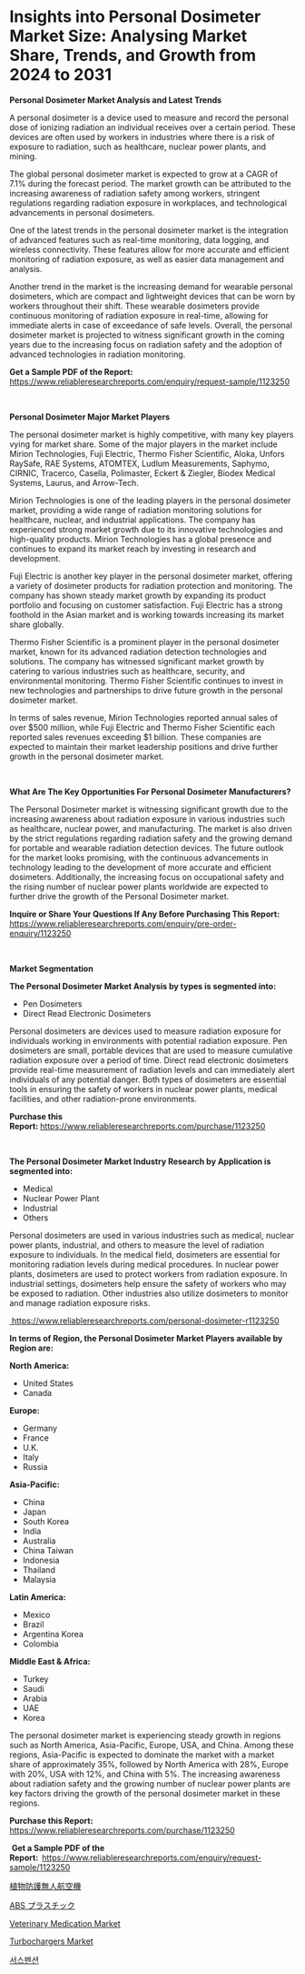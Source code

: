 <p><h1>Insights into Personal Dosimeter Market Size: Analysing Market Share, Trends, and Growth from 2024 to 2031</h1></p><p><strong>Personal Dosimeter Market Analysis and Latest Trends</strong></p>
<p><p>A personal dosimeter is a device used to measure and record the personal dose of ionizing radiation an individual receives over a certain period. These devices are often used by workers in industries where there is a risk of exposure to radiation, such as healthcare, nuclear power plants, and mining.</p><p>The global personal dosimeter market is expected to grow at a CAGR of 7.1% during the forecast period. The market growth can be attributed to the increasing awareness of radiation safety among workers, stringent regulations regarding radiation exposure in workplaces, and technological advancements in personal dosimeters.</p><p>One of the latest trends in the personal dosimeter market is the integration of advanced features such as real-time monitoring, data logging, and wireless connectivity. These features allow for more accurate and efficient monitoring of radiation exposure, as well as easier data management and analysis.</p><p>Another trend in the market is the increasing demand for wearable personal dosimeters, which are compact and lightweight devices that can be worn by workers throughout their shift. These wearable dosimeters provide continuous monitoring of radiation exposure in real-time, allowing for immediate alerts in case of exceedance of safe levels. Overall, the personal dosimeter market is projected to witness significant growth in the coming years due to the increasing focus on radiation safety and the adoption of advanced technologies in radiation monitoring.</p></p>
<p><strong>Get a Sample PDF of the Report:&nbsp;</strong> <a href="https://www.reliableresearchreports.com/enquiry/request-sample/1123250">https://www.reliableresearchreports.com/enquiry/request-sample/1123250</a></p>
<p>&nbsp;</p>
<p><strong>Personal Dosimeter Major Market Players</strong></p>
<p><p>The personal dosimeter market is highly competitive, with many key players vying for market share. Some of the major players in the market include Mirion Technologies, Fuji Electric, Thermo Fisher Scientific, Aloka, Unfors RaySafe, RAE Systems, ATOMTEX, Ludlum Measurements, Saphymo, CIRNIC, Tracerco, Casella, Polimaster, Eckert & Ziegler, Biodex Medical Systems, Laurus, and Arrow-Tech.</p><p>Mirion Technologies is one of the leading players in the personal dosimeter market, providing a wide range of radiation monitoring solutions for healthcare, nuclear, and industrial applications. The company has experienced strong market growth due to its innovative technologies and high-quality products. Mirion Technologies has a global presence and continues to expand its market reach by investing in research and development.</p><p>Fuji Electric is another key player in the personal dosimeter market, offering a variety of dosimeter products for radiation protection and monitoring. The company has shown steady market growth by expanding its product portfolio and focusing on customer satisfaction. Fuji Electric has a strong foothold in the Asian market and is working towards increasing its market share globally.</p><p>Thermo Fisher Scientific is a prominent player in the personal dosimeter market, known for its advanced radiation detection technologies and solutions. The company has witnessed significant market growth by catering to various industries such as healthcare, security, and environmental monitoring. Thermo Fisher Scientific continues to invest in new technologies and partnerships to drive future growth in the personal dosimeter market.</p><p>In terms of sales revenue, Mirion Technologies reported annual sales of over $500 million, while Fuji Electric and Thermo Fisher Scientific each reported sales revenues exceeding $1 billion. These companies are expected to maintain their market leadership positions and drive further growth in the personal dosimeter market.</p></p>
<p>&nbsp;</p>
<p><strong>What Are The Key Opportunities For Personal Dosimeter Manufacturers?</strong></p>
<p><p>The Personal Dosimeter market is witnessing significant growth due to the increasing awareness about radiation exposure in various industries such as healthcare, nuclear power, and manufacturing. The market is also driven by the strict regulations regarding radiation safety and the growing demand for portable and wearable radiation detection devices. The future outlook for the market looks promising, with the continuous advancements in technology leading to the development of more accurate and efficient dosimeters. Additionally, the increasing focus on occupational safety and the rising number of nuclear power plants worldwide are expected to further drive the growth of the Personal Dosimeter market.</p></p>
<p><strong>Inquire or Share Your Questions If Any Before Purchasing This Report:</strong> <a href="https://www.reliableresearchreports.com/enquiry/pre-order-enquiry/1123250">https://www.reliableresearchreports.com/enquiry/pre-order-enquiry/1123250</a></p>
<p>&nbsp;</p>
<p><strong>Market Segmentation</strong></p>
<p><strong>The Personal Dosimeter Market Analysis by types is segmented into:</strong></p>
<p><ul><li>Pen Dosimeters</li><li>Direct Read Electronic Dosimeters</li></ul></p>
<p><p>Personal dosimeters are devices used to measure radiation exposure for individuals working in environments with potential radiation exposure. Pen dosimeters are small, portable devices that are used to measure cumulative radiation exposure over a period of time. Direct read electronic dosimeters provide real-time measurement of radiation levels and can immediately alert individuals of any potential danger. Both types of dosimeters are essential tools in ensuring the safety of workers in nuclear power plants, medical facilities, and other radiation-prone environments.</p></p>
<p><strong>Purchase this Report:&nbsp;</strong><a href="https://www.reliableresearchreports.com/purchase/1123250">https://www.reliableresearchreports.com/purchase/1123250</a></p>
<p>&nbsp;</p>
<p><strong>The Personal Dosimeter Market Industry Research by Application is segmented into:</strong></p>
<p><ul><li>Medical</li><li>Nuclear Power Plant</li><li>Industrial</li><li>Others</li></ul></p>
<p><p>Personal dosimeters are used in various industries such as medical, nuclear power plants, industrial, and others to measure the level of radiation exposure to individuals. In the medical field, dosimeters are essential for monitoring radiation levels during medical procedures. In nuclear power plants, dosimeters are used to protect workers from radiation exposure. In industrial settings, dosimeters help ensure the safety of workers who may be exposed to radiation. Other industries also utilize dosimeters to monitor and manage radiation exposure risks.</p></p>
<p><a href="https://www.reliableresearchreports.com/personal-dosimeter-r1123250">&nbsp;https://www.reliableresearchreports.com/personal-dosimeter-r1123250</a></p>
<p><strong>In terms of Region, the Personal Dosimeter Market Players available by Region are:</strong></p>
<p>
    <p> <strong> North America: </strong>
        <ul>
            <li>United States</li>
            <li>Canada</li>
        </ul>
        </p> 
    <p> <strong> Europe: </strong>
        <ul>
            <li>Germany</li>
            <li>France</li>
            <li>U.K.</li>
            <li>Italy</li>
            <li>Russia</li>
        </ul>
        </p> 
    <p> <strong> Asia-Pacific: </strong>
        <ul>
            <li>China</li>
            <li>Japan</li>
            <li>South Korea</li>
            <li>India</li>
            <li>Australia</li>
            <li>China Taiwan</li>
            <li>Indonesia</li>
            <li>Thailand</li>
            <li>Malaysia</li>
        </ul>
        </p> 
    <p> <strong> Latin America: </strong>
        <ul>
            <li>Mexico</li>
            <li>Brazil</li>
            <li>Argentina Korea</li>
            <li>Colombia</li>
        </ul>
        </p> 
    <p> <strong> Middle East & Africa: </strong>
        <ul>
            <li>Turkey</li>
            <li>Saudi</li>
            <li>Arabia</li>
            <li>UAE</li>
            <li>Korea</li>
        </ul>
    </p>
    </p>
<p><p>The personal dosimeter market is experiencing steady growth in regions such as North America, Asia-Pacific, Europe, USA, and China. Among these regions, Asia-Pacific is expected to dominate the market with a market share of approximately 35%, followed by North America with 28%, Europe with 20%, USA with 12%, and China with 5%. The increasing awareness about radiation safety and the growing number of nuclear power plants are key factors driving the growth of the personal dosimeter market in these regions.</p></p>
<p><strong>Purchase this Report: </strong><a href="https://www.reliableresearchreports.com/purchase/1123250">https://www.reliableresearchreports.com/purchase/1123250</a></p>
<p>&nbsp;<strong>Get a Sample PDF of the Report:&nbsp;&nbsp;</strong><a href="https://www.reliableresearchreports.com/enquiry/request-sample/1123250">https://www.reliableresearchreports.com/enquiry/request-sample/1123250</a></p>
<p><strong></strong></p>
<p><p><a href="https://github.com/vlcostes/Market-Research-Report-List-1/blob/main/719617521252.md">植物防護無人航空機</a></p><p><a href="https://github.com/EstaSprer20231/Market-Research-Report-List-1/blob/main/628089521253.md">ABS プラスチック</a></p><p><a href="https://issuu.com/reportprime-2/docs/veterinary-medication-market-size-2030.pptx">Veterinary Medication Market</a></p><p><a href="https://github.com/Angelnienowdseej3e45z3p8c/Market-Research-Report-List-2/blob/main/turbochargers-market.md">Turbochargers Market</a></p><p><a href="https://medium.com/@fabiancobuc20222022/%ED%9C%B4%EB%8C%80%ED%8F%B0-%EC%8B%9C%EC%9E%A5-%EC%A2%85%EB%A5%98-%EC%9D%91%EC%9A%A9-%EB%B0%8F-%EC%A7%80%EB%A6%AC%EC%97%90-%EB%8C%80%ED%95%9C-%ED%8F%AC%EA%B4%84%EC%A0%81%EC%9D%B8-%ED%8F%89%EA%B0%80-0e86666b5cf8">서스펜션</a></p></p>